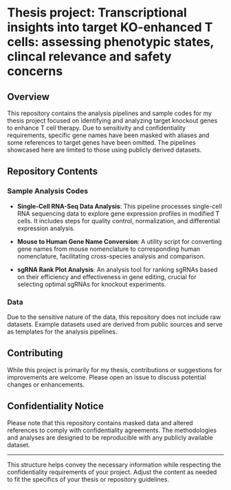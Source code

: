 # Thesis project: Transcriptional insights into target KO-enhanced T cells: assessing phenotypic states, clincal relevance and safety concerns

## Overview
This repository contains the analysis pipelines and sample codes for my thesis project focused on identifying and analyzing target knockout genes to enhance T cell therapy. Due to sensitivity and confidentiality requirements, specific gene names have been masked with aliases and some references to target genes have been omitted. The pipelines showcased here are limited to those using publicly derived datasets.

## Repository Contents

### Sample Analysis Codes
- **Single-Cell RNA-Seq Data Analysis**: This pipeline processes single-cell RNA sequencing data to explore gene expression profiles in modified T cells. It includes steps for quality control, normalization, and differential expression analysis.

- **Mouse to Human Gene Name Conversion**: A utility script for converting gene names from mouse nomenclature to corresponding human nomenclature, facilitating cross-species analysis and comparison.

- **sgRNA Rank Plot Analysis**: An analysis tool for ranking sgRNAs based on their efficiency and effectiveness in gene editing, crucial for selecting optimal sgRNAs for knockout experiments.

### Data
Due to the sensitive nature of the data, this repository does not include raw datasets. Example datasets used are derived from public sources and serve as templates for the analysis pipelines.

## Contributing
While this project is primarily for my thesis, contributions or suggestions for improvements are welcome. Please open an issue to discuss potential changes or enhancements.

## Confidentiality Notice
Please note that this repository contains masked data and altered references to comply with confidentiality agreements. The methodologies and analyses are designed to be reproducible with any publicly available dataset.

---

This structure helps convey the necessary information while respecting the confidentiality requirements of your project. Adjust the content as needed to fit the specifics of your thesis or repository guidelines.
